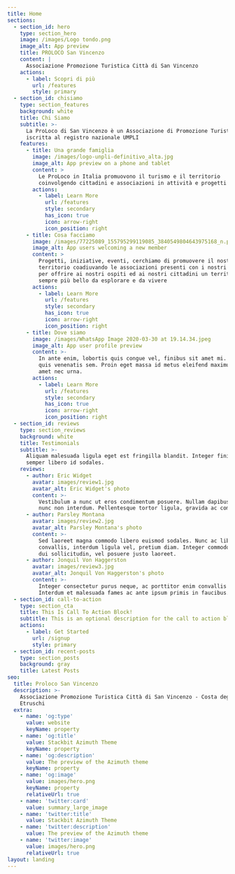 ```yaml
---
title: Home
sections:
  - section_id: hero
    type: section_hero
    image: /images/Logo tondo.png
    image_alt: App preview
    title: PROLOCO San Vincenzo
    content: |
      Associazione Promozione Turistica Città di San Vincenzo
    actions:
      - label: Scopri di più
        url: /features
        style: primary
  - section_id: chisiamo
    type: section_features
    background: white
    title: Chi Siamo
    subtitle: >-
      La ProLoco di San Vincenzo è un Associazione di Promozione Turistica
      iscritta al registro nazionale UMPLI
    features:
      - title: Una grande famiglia
        image: /images/logo-unpli-definitivo_alta.jpg
        image_alt: App preview on a phone and tablet
        content: >
          Le ProLoco in Italia promuovono il turismo e il territorio
          coinvolgendo cittadini e associazioni in attività e progetti
        actions:
          - label: Learn More
            url: /features
            style: secondary
            has_icon: true
            icon: arrow-right
            icon_position: right
      - title: Cosa facciamo
        image: /images/77225089_155795299119085_3840549804643975168_n.png
        image_alt: App users welcoming a new member
        content: >
          Progetti, iniziative, eventi, cerchiamo di promuovere il nostro
          territorio coadiuvando le associazioni presenti con i nostri servizi
          per offrire ai nostri ospiti ed ai nostri cittadini un territorio
          sempre più bello da esplorare e da vivere
        actions:
          - label: Learn More
            url: /features
            style: secondary
            has_icon: true
            icon: arrow-right
            icon_position: right
      - title: Dove siamo
        image: /images/WhatsApp Image 2020-03-30 at 19.14.34.jpeg
        image_alt: App user profile preview
        content: >-
          In ante enim, lobortis quis congue vel, finibus sit amet mi. Aenean
          quis venenatis sem. Proin eget massa id metus eleifend maximus sit
          amet nec urna.
        actions:
          - label: Learn More
            url: /features
            style: secondary
            has_icon: true
            icon: arrow-right
            icon_position: right
  - section_id: reviews
    type: section_reviews
    background: white
    title: Testimonials
    subtitle: >-
      Aliquam malesuada ligula eget est fringilla blandit. Integer finibus
      semper libero id sodales.
    reviews:
      - author: Eric Widget
        avatar: images/review1.jpg
        avatar_alt: Eric Widget's photo
        content: >-
          Vestibulum a nunc ut eros condimentum posuere. Nullam dapibus quis
          nunc non interdum. Pellentesque tortor ligula, gravida ac commodo eu.
      - author: Parsley Montana
        avatar: images/review2.jpg
        avatar_alt: Parsley Montana's photo
        content: >-
          Sed laoreet magna commodo libero euismod sodales. Nunc ac libero
          convallis, interdum ligula vel, pretium diam. Integer commodo sem at
          dui sollicitudin, vel posuere justo laoreet.
      - author: Jonquil Von Haggerston
        avatar: images/review3.jpg
        avatar_alt: Jonquil Von Haggerston's photo
        content: >-
          Integer consectetur purus neque, ac porttitor enim convallis vitae.
          Interdum et malesuada fames ac ante ipsum primis in faucibus.
  - section_id: call-to-action
    type: section_cta
    title: This Is Call To Action Block!
    subtitle: This is an optional description for the call to action block.
    actions:
      - label: Get Started
        url: /signup
        style: primary
  - section_id: recent-posts
    type: section_posts
    background: gray
    title: Latest Posts
seo:
  title: Proloco San Vincenzo
  description: >-
    Associazione Promozione Turistica Città di San Vincenzo - Costa degli
    Etruschi
  extra:
    - name: 'og:type'
      value: website
      keyName: property
    - name: 'og:title'
      value: Stackbit Azimuth Theme
      keyName: property
    - name: 'og:description'
      value: The preview of the Azimuth theme
      keyName: property
    - name: 'og:image'
      value: images/hero.png
      keyName: property
      relativeUrl: true
    - name: 'twitter:card'
      value: summary_large_image
    - name: 'twitter:title'
      value: Stackbit Azimuth Theme
    - name: 'twitter:description'
      value: The preview of the Azimuth theme
    - name: 'twitter:image'
      value: images/hero.png
      relativeUrl: true
layout: landing
---
```

